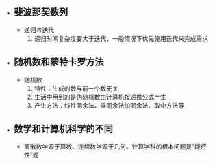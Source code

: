 
- ## 斐波那契数列
	- 递归与迭代
		1. 递归时间复杂度要大于迭代，一般情况下优先使用迭代来完成需求
	
- ## 随机数和蒙特卡罗方法
	- 随机数
		1. 特性：生成的数与前一个数无关
		2. 生活中用到的是伪随机数由计算机按递推公式产生
		3. 产生方法：线性同余法、乘同余法加同余法、取中方法等
- ## 数学和计算机科学的不同
	- 离散数学源于算数、连续数学源于几何。计算学科的根本问题是“能行性”题
<!--stackedit_data:
eyJoaXN0b3J5IjpbNDI5OTYwNzE3LC0xNDkxMDc4NjM3XX0=
-->